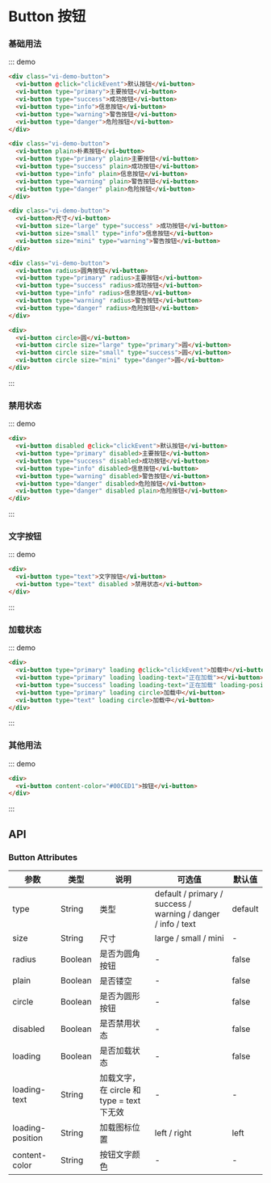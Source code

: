 <script>
export default {
  data() {
    return{
      
    }
  },
  methods: {
   clickEvent () {
     console.log(111111)
   }
  }
}
</script>

# Button 按钮

### 基础用法
::: demo
``` html
<div class="vi-demo-button">
  <vi-button @click="clickEvent">默认按钮</vi-button>
  <vi-button type="primary">主要按钮</vi-button>
  <vi-button type="success">成功按钮</vi-button>
  <vi-button type="info">信息按钮</vi-button>
  <vi-button type="warning">警告按钮</vi-button>
  <vi-button type="danger">危险按钮</vi-button>
</div>

<div class="vi-demo-button">
  <vi-button plain>朴素按钮</vi-button>
  <vi-button type="primary" plain>主要按钮</vi-button>
  <vi-button type="success" plain>成功按钮</vi-button>
  <vi-button type="info" plain>信息按钮</vi-button>
  <vi-button type="warning" plain>警告按钮</vi-button>
  <vi-button type="danger" plain>危险按钮</vi-button>
</div>

<div class="vi-demo-button">
  <vi-button>尺寸</vi-button>
  <vi-button size="large" type="success" >成功按钮</vi-button>
  <vi-button size="small" type="info">信息按钮</vi-button>
  <vi-button size="mini" type="warning">警告按钮</vi-button>
</div>

<div class="vi-demo-button">
  <vi-button radius>圆角按钮</vi-button>
  <vi-button type="primary" radius>主要按钮</vi-button>
  <vi-button type="success" radius>成功按钮</vi-button>
  <vi-button type="info" radius>信息按钮</vi-button>
  <vi-button type="warning" radius>警告按钮</vi-button>
  <vi-button type="danger" radius>危险按钮</vi-button>
</div>

<div>
  <vi-button circle>圆</vi-button>
  <vi-button circle size="large" type="primary">圆</vi-button>
  <vi-button circle size="small" type="success">圆</vi-button>
  <vi-button circle size="mini" type="danger">圆</vi-button>
</div>
```
:::

### 禁用状态
::: demo
``` html
<div>
  <vi-button disabled @click="clickEvent">默认按钮</vi-button>
  <vi-button type="primary" disabled>主要按钮</vi-button>
  <vi-button type="success" disabled>成功按钮</vi-button>
  <vi-button type="info" disabled>信息按钮</vi-button>
  <vi-button type="warning" disabled>警告按钮</vi-button>
  <vi-button type="danger" disabled>危险按钮</vi-button>
  <vi-button type="danger" disabled plain>危险按钮</vi-button>
</div>
```
:::

### 文字按钮
::: demo
``` html
<div>
  <vi-button type="text">文字按钮</vi-button>
  <vi-button type="text" disabled >禁用状态</vi-button>
</div>
```
:::

### 加载状态
::: demo
``` html
<div>
  <vi-button type="primary" loading @click="clickEvent">加载中</vi-button>
  <vi-button type="primary" loading loading-text="正在加载"></vi-button>
  <vi-button type="success" loading loading-text="正在加载" loading-position="right"></vi-button>
  <vi-button type="primary" loading circle>加载中</vi-button>
  <vi-button type="text" loading circle>加载中</vi-button>
</div>
```
:::

### 其他用法
::: demo
``` html
<div>
  <vi-button content-color="#00CED1">按钮</vi-button>
</div>
```
:::


## API
### Button Attributes
|参数|类型|说明|可选值|默认值|
|-|-|-|-|-|
|type|String|类型|default / primary / success / warning / danger / info / text|default|
|size|String|尺寸|large / small / mini|-|
|radius|Boolean|是否为圆角按钮|-|false|
|plain|Boolean|是否镂空|-|false|
|circle|Boolean|是否为圆形按钮|-|false|
|disabled|Boolean|是否禁用状态|-|false|
|loading|Boolean|是否加载状态|-|false|
|loading-text|String|加载文字，在 circle 和 type = text 下无效|-|-|
|loading-position|String|加载图标位置|left / right|left|
|content-color|String|按钮文字颜色|-|-|
